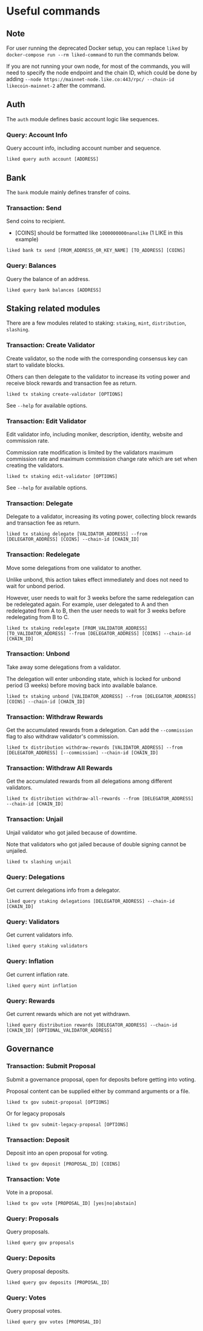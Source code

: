 # Useful commands

## Note

For user running the deprecated Docker setup, you can replace `liked` by `docker-compose run --rm liked-command` to run the commands below.

If you are not running your own node, for most of the commands, you will need to specify the node endpoint and the chain ID, which could be done by adding `--node https://mainnet-node.like.co:443/rpc/ --chain-id likecoin-mainnet-2` after the command.



## Auth

The `auth` module defines basic account logic like sequences.

### Query: Account Info

Query account info, including account number and sequence.

```
liked query auth account [ADDRESS]
```

## Bank

The `bank` module mainly defines transfer of coins.

### Transaction: Send

Send coins to recipient.

* \[COINS] should be formatted like `1000000000nanolike` (1 LIKE in this example)

```
liked bank tx send [FROM_ADDRESS_OR_KEY_NAME] [TO_ADDRESS] [COINS]
```

### Query: Balances

Query the balance of an address.

```
liked query bank balances [ADDRESS]
```

## Staking related modules

There are a few modules related to staking: `staking`, `mint`, `distribution`, `slashing`.

### Transaction: Create Validator

Create validator, so the node with the corresponding consensus key can start to validate blocks.

Others can then delegate to the validator to increase its voting power and receive block rewards and transaction fee as return.

```
liked tx staking create-validator [OPTIONS]
```

See `--help` for available options.

### Transaction: Edit Validator

Edit validator info, including moniker, description, identity, website and commission rate.

Commission rate modification is limited by the validators maximum commission rate and maximum commission change rate which are set when creating the validators.

```
liked tx staking edit-validator [OPTIONS]
```

See `--help` for available options.

### Transaction: Delegate

Delegate to a validator, increasing its voting power, collecting block rewards and transaction fee as return.

```
liked tx staking delegate [VALIDATOR_ADDRESS] --from [DELEGATOR_ADDRESS] [COINS] --chain-id [CHAIN_ID]
```

### Transaction: Redelegate

Move some delegations from one validator to another.

Unlike unbond, this action takes effect immediately and does not need to wait for unbond period.

However, user needs to wait for 3 weeks before the same redelegation can be redelegated again. For example, user delegated to A and then redelegated from A to B, then the user needs to wait for 3 weeks before redelegating from B to C.

```
liked tx staking redelegate [FROM_VALIDATOR_ADDRESS] [TO_VALIDATOR_ADDRESS] --from [DELEGATOR_ADDRESS] [COINS] --chain-id [CHAIN_ID]
```

### Transaction: Unbond

Take away some delegations from a validator.

The delegation will enter unbonding state, which is locked for unbond period (3 weeks) before moving back into available balance.

```
liked tx staking unbond [VALIDATOR_ADDRESS] --from [DELEGATOR_ADDRESS] [COINS] --chain-id [CHAIN_ID]
```

### Transaction: Withdraw Rewards

Get the accumulated rewards from a delegation. Can add the `--commission` flag to also withdraw validator's commission.

```
liked tx distribution withdraw-rewards [VALIDATOR_ADDRESS] --from [DELEGATOR_ADDRESS] [--commission] --chain-id [CHAIN_ID]
```

### Transaction: Withdraw All Rewards

Get the accumulated rewards from all delegations among different validators.

```
liked tx distribution withdraw-all-rewards --from [DELEGATOR_ADDRESS] --chain-id [CHAIN_ID]
```

### Transaction: Unjail

Unjail validator who got jailed because of downtime.

Note that validators who got jailed because of double signing cannot be unjailed.

```
liked tx slashing unjail
```

### Query: Delegations

Get current delegations info from a delegator.

```
liked query staking delegations [DELEGATOR_ADDRESS] --chain-id [CHAIN_ID]
```

### Query: Validators

Get current validators info.

```
liked query staking validators
```

### Query: Inflation

Get current inflation rate.

```
liked query mint inflation
```

### Query: Rewards

Get current rewards which are not yet withdrawn.

```
liked query distribution rewards [DELEGATOR_ADDRESS] --chain-id [CHAIN_ID] [OPTIONAL_VALIDATOR_ADDRESS]
```

## Governance

### Transaction: Submit Proposal

Submit a governance proposal, open for deposits before getting into voting.

Proposal content can be supplied either by command arguments or a file.

```
liked tx gov submit-proposal [OPTIONS]
```

Or for legacy proposals

```
liked tx gov submit-legacy-proposal [OPTIONS]
```



### Transaction: Deposit

Deposit into an open proposal for voting.

```
liked tx gov deposit [PROPOSAL_ID] [COINS]
```

### Transaction: Vote

Vote in a proposal.

```
liked tx gov vote [PROPOSAL_ID] [yes|no|abstain]
```

### Query: Proposals

Query proposals.

```
liked query gov proposals
```

### Query: Deposits

Query proposal deposits.

```
liked query gov deposits [PROPOSAL_ID]
```

### Query: Votes

Query proposal votes.

```
liked query gov votes [PROPOSAL_ID]
```
